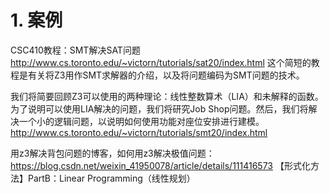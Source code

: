 


# 1. 案例

CSC410教程：SMT解决SAT问题
http://www.cs.toronto.edu/~victorn/tutorials/sat20/index.html 
这个简短的教程是有关将Z3用作SMT求解器的介绍，以及将问题编码为SMT问题的技术。 

我们将简要回顾Z3可以使用的两种理论：线性整数算术（LIA）和未解释的函数。为了说明可以使用LIA解决的问题，我们将研究Job Shop问题。然后，我们将解决一个小的逻辑问题，以说明如何使用功能对座位安排进行建模。http://www.cs.toronto.edu/~victorn/tutorials/smt20/index.html



用z3解决背包问题的博客，如何用z3解决极值问题：https://blog.csdn.net/weixin_41950078/article/details/111416573 【形式化方法】PartB：Linear Programming（线性规划）



